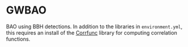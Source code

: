 # GWBAO

BAO using BBH detections.  In addition to the libraries in `environment.yml`,
this requires an install of the [Corrfunc](https://github.com/manodeep/Corrfunc)
library for computing correlation functions.
